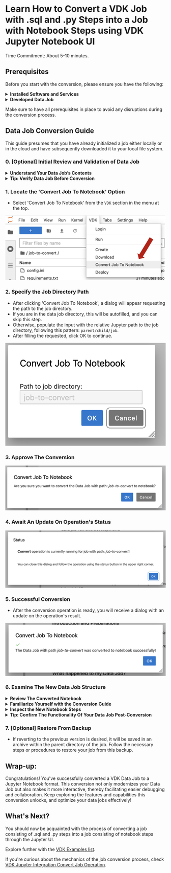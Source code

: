 # Learn How to Convert a VDK Job with .sql and .py Steps into a Job with Notebook Steps using VDK Jupyter Notebook UI

Time Commitment: About 5-10 minutes.

## Prerequisites

Before you start with the conversion, please ensure you have the following:

<details>
  <summary><b>Installed Software and Services</b></summary>

- **VDK:** Ensure that the Versatile Data Kit is installed and properly configured.
- **[Control Service](https://github.com/vmware/versatile-data-kit/wiki/Interfaces#control-service:~:text=Parameterized%20SQL-,Control%20Service,-Job%20Lifecycle%20API):** Essential for orchestrating the execution of Data Jobs.
- **Jupyter instance:** Needed to access Jupyter Notebooks.
- **[vdk-jupyterlab-extension](https://github.com/vmware/versatile-data-kit/blob/main/projects/vdk-plugins/vdk-jupyter/vdk-jupyterlab-extension/README.md):** This extension integrates VDK with JupyterLab.
- **[vdk-notebook](https://github.com/vmware/versatile-data-kit/blob/main/projects/vdk-plugins/vdk-notebook/README.md):** Allows the execution of VDK jobs with notebooks.
- **[vdk-ipython](https://github.com/vmware/versatile-data-kit/blob/main/projects/vdk-plugins/vdk-ipython/README.md):** Loads VDK functionalities into IPython environments, allowing enhanced interaction.

</details>

<details>
  <summary><b>Developed Data Job</b></summary>

- Ensure that you have created and developed a VDK Data Job ready for conversion.

</details>

Make sure to have all prerequisites in place to avoid any disruptions during the conversion process.

## Data Job Conversion Guide

This guide presumes that you have already initialized a job either locally or in the cloud and have subsequently downloaded it to your local file system.

### 0. [Optional] Initial Review and Validation of Data Job
<details>
  <summary><b>Understand Your Data Job’s Contents</b></summary>

- Navigate to the data job directory to understand the structure and contents better.
- Familiarizing yourself with the VDK steps and the file structure of the Data Job can provide insights into the job’s workflow and help in troubleshooting if needed later.

![VDK Initial Job Directory](images/initial_job_dir.png)
</details>
<details>
  <summary><b>Tip: Verify Data Job Before Conversion</b></summary>

- Before converting, run the Data Job from the `VDK` section in the menu bar to validate its current functionality. This will help you confirm the conversion's success by comparing the results before and after the conversion.
- Take note of the result. Post-conversion, the job should yield the same result, serving as a validation point.

![VDK Run menu](images/run.png)
</details>

### 1. Locate the 'Convert Job To Notebook' Option

- Select 'Convert Job To Notebook' from the `VDK` section in the menu at the top.

![VDK Convert menu](images/convert.png)

### 2. Specify the Job Directory Path

- After clicking 'Convert Job To Notebook', a dialog will appear requesting the path to the job directory.
- If you are in the data job directory, this will be autofilled, and you can skip this step.
- Otherwise, populate the input with the relative Jupyter path to the job directory, following this pattern: `parent/child/job`.
- After filling the requested, click OK to continue.

![VDK Convert dialog](images/convert_dialog.png)

### 3. Approve The Conversion

![VDK Conversion approval dialog](images/conversion_approval.png)

### 4. Await An Update On Operation's Status

![VDK Conversion status](images/convert_status.png)

### 5. Successful Conversion

- After the conversion operation is ready, you will receive a dialog with an update on the operation's result.

![VDK Result dialog](images/convert_result.png)

### 6. Examine The New Data Job Structure
<details>
  <summary><b>Review The Converted Notebook</b></summary>

- Post-conversion, the .sql and .py steps will be replaced with a notebook (.ipynb file).
- The file will be untitled, allowing you to rename it as you prefer.

![VDK Result Data Job Directory](images/result_job_dir.png)
</details>
<details>
  <summary><b>Familiarize Yourself with the Conversion Guide</b></summary>

- The notebook will feature a Guide explaining the transformations applied to your Data Job.
- Ensure you familiarize yourself with it. It will be located at the top of the notebook.
- After familiarizing yourself with it, you have the option to delete it.

![VDK Conversion Guide](images/guide.png)
</details>
<details>
  <summary><b>Inspect the New Notebook Steps</b></summary>

- Review the new notebook steps to ensure that everything has been converted correctly.

![VDK Notebook Steps](images/notebook_steps.png)
</details>
<details>
  <summary><b>Tip: Confirm The Functionality Of Your Data Job Post-Conversion</b></summary>

- Navigate to the menu bar at the top and select the `Run` option from the `VDK` section.

![VDK Run menu](images/run.png)

- If you have completed step 0, verify whether the results align.
- Should discrepancies arise, please revisit and manually assess each step for potential issues.
</details>

### 7. [Optional] Restore From Backup

- If reverting to the previous version is desired, it will be saved in an archive within the parent directory of the job. Follow the necessary steps or procedures to restore your job from this backup.

## Wrap-up:

Congratulations!
You've successfully converted a VDK Data Job to a Jupyter Notebook format.
This conversion not only modernizes your Data Job but also makes it more interactive, thereby facilitating easier debugging and collaboration.
Keep exploring the features and capabilities this conversion unlocks, and optimize your data jobs effectively!

## What's Next?

You should now be acquainted with the process of converting a job consisting of .sql and .py steps into a job consisting of notebook steps through the Jupyter UI.

Explore further with the [VDK Examples list](https://github.com/vmware/versatile-data-kit/wiki/Examples).

If you're curious about the mechanics of the job conversion process, check [VDK Jupyter Integration Convert Job Operation](https://github.com/vmware/versatile-data-kit/wiki/VDK-Jupyter-Integration-Convert-Job-Operation).
